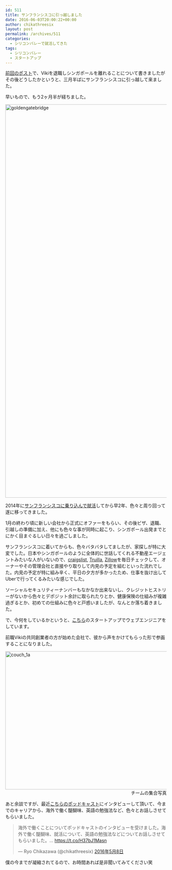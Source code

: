 ```yaml
---
id: 511
title: サンフランシスコに引っ越しました
date: 2016-06-03T20:00:22+00:00
author: chikathreesix
layout: post
permalink: /archives/511
categories:
  - シリコンバレーで就活してきた
tags:
  - シリコンバレー
  - スタートアップ
---
```

[前回のポスト](http://chikathreesix.com/?p=495 "Viki Incを退職しました")で、Vikiを退職しシンガポールを離れることについて書きましたがその後どうしたかというと、三月半ばにサンフランシスコに引っ越して来ました。

早いもので、もう2ヶ月半が経ちました。

<!--more-->

<div>
  <a href="http://chikathreesix-assets.s3-ap-northeast-1.amazonaws.com/wp-content/uploads/2016/03/goldengatebridge.jpg"><img class="alignnone size-full wp-image-529" src="http://chikathreesix-assets.s3-ap-northeast-1.amazonaws.com/wp-content/uploads/2016/03/goldengatebridge.jpg" alt="goldengatebridge" width="1632" height="1224" /></a>
</div>

2014年に[サンフランシスコに乗り込んで就活](http://chikathreesix.com/?cat=6)してから早2年、色々と周り回って遂に移ってきました。

1月の終わり頃に新しい会社から正式にオファーをもらい、その後ビザ、退職、引越しの準備に加え、他にも色々な事が同時に起こり、シンガポール出発までとにかく目まぐるしい日々を過ごしました。

サンフランシスコに着いてからも、色々バタバタしてましたが、家探しが特に大変でした。日本やシンガポールのように全体的に世話してくれる不動産エージェントみたいな人がいないので、<a href="http://sfbay.craigslist.org/search/apa" target="_blank">craigslist</a>, <a href="http://www.trulia.com/for_rent/San_Francisco,CA/map_v" target="_blank">Truilla</a>, <a href="http://www.zillow.com/homes/for_rent/San-Francisco-CA_rb/?fromHomePage=true&shouldFireSellPageImplicitClaimGA=false&fromHomePageTab=rent" target="_blank">Zillow</a>を毎日チェックして、オーナーやその管理会社と直接やり取りして内見の予定を組むといった流れでした。内見の予定が特に組み辛く、平日の夕方が多かったため、仕事を抜け出してUberで行ってくるみたいな感じでした。

ソーシャルセキュリティーナンバーもなかなか出来ないし、クレジットヒストリーがないから色々とデポジット余計に取られたりとか、健康保険の仕組みが複雑過ぎるとか、初めての仕組みに色々と戸惑いましたが、なんとか落ち着きました。

で、今何をしているかというと、<a href="https://www.techinasia.com/selling-viki-rakuten-razmig-hovaghimian-launches-startup" target="_blank">こちら</a>のスタートアップでウェブエンジニアをしています。
  
前職Vikiの共同創業者の方が始めた会社で、彼から声をかけてもらった形で参画することになりました。

[<img class="alignnone size-full wp-image-532" src="http://chikathreesix-assets.s3-ap-northeast-1.amazonaws.com/wp-content/uploads/2016/03/ripple-team.jpg" alt="couch_1a" width="750" height="430" />](http://chikathreesix-assets.s3-ap-northeast-1.amazonaws.com/wp-content/uploads/2016/03/ripple-team.jpg)<span style="text-align: right; display: block;">チームの集合写真</span>
  
あと余談ですが、最近<a href="https://frogagent.com/podcast/ryo-chikazawa/" target="_blank">こちらのポッドキャスト</a>にインタビューして頂いて、今までのキャリアから、海外で働く醍醐味、英語の勉強法など、色々とお話しさせてもらいました。

<blockquote class="twitter-tweet" data-lang="ja">
  <p dir="ltr" lang="ja">
    海外で働くことについてポッドキャストのインタビューを受けました。海外で働く醍醐味、就活について、英語の勉強法などについてお話しさせてもらいました。&#8230; <a href="https://t.co/H37bJ1Masn">https://t.co/H37bJ1Masn</a>
  </p>
  
  <p>
    — Ryo Chikazawa (@chikathreesix) <a href="https://twitter.com/chikathreesix/status/729215679744856064">2016年5月8日</a>
  </p>
</blockquote>


  
僕の今までが凝縮されてるので、お時間あれば是非聞いてみてください笑
